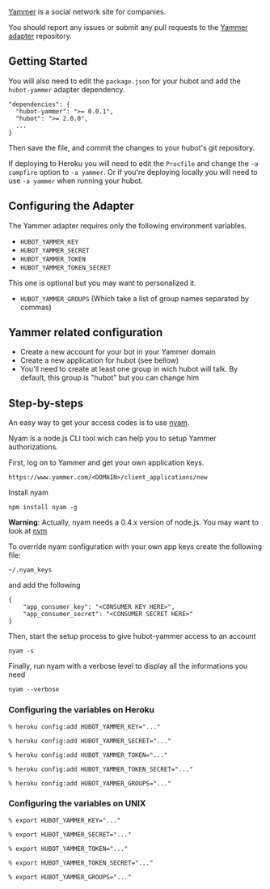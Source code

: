 [Yammer](https://yammer.com) is a social network site for companies.

You should report any issues or submit any pull requests to the
[Yammer adapter](https://github.com/athieriot/hubot-yammer) repository.

## Getting Started

You will also need to edit the `package.json` for your hubot and add the
`hubot-yammer` adapter dependency.

    "dependencies": {
      "hubot-yammer": ">= 0.0.1",
      "hubot": ">= 2.0.0",
      ...
    }

Then save the file, and commit the changes to your hubot's git repository.

If deploying to Heroku you will need to edit the `Procfile` and change the
`-a campfire` option to `-a yammer`. Or if you're deploying locally
you will need to use `-a yammer` when running your hubot.

## Configuring the Adapter

The Yammer adapter requires only the following environment variables.

* `HUBOT_YAMMER_KEY`
* `HUBOT_YAMMER_SECRET`
* `HUBOT_YAMMER_TOKEN`
* `HUBOT_YAMMER_TOKEN_SECRET`

This one is optional but you may want to personalized it.

* `HUBOT_YAMMER_GROUPS` (Which take a list of group names separated by commas)

## Yammer related configuration

* Create a new account for your bot in your Yammer domain
* Create a new application for hubot (see bellow)
* You'll need to create at least one group in wich hubot will talk. By default, this group is "hubot" but you can change him

## Step-by-steps

An easy way to get your access codes is to use [nyam](https://github.com/csanz/node-nyam).

Nyam is a node.js CLI tool wich can help you to setup Yammer authorizations.

First, log on to Yammer and get your own application keys.

    https://www.yammer.com/<DOMAIN>/client_applications/new

Install nyam

    npm install nyam -g

__Warning__: Actually, nyam needs a 0.4.x version of node.js. You may want to look at [nvm](https://github.com/creationix/nvm)

To override nyam configuration with your own app keys create the following file:

    ~/.nyam_keys

and add the following

    {
        "app_consumer_key": "<CONSUMER KEY HERE>",
        "app_consumer_secret": "<CONSUMER SECRET HERE>"
    }

Then, start the setup process to give hubot-yammer access to an account 

    nyam -s

Finally, run nyam with a verbose level to display all the informations you need

    nyam --verbose

### Configuring the variables on Heroku

    % heroku config:add HUBOT_YAMMER_KEY="..."

    % heroku config:add HUBOT_YAMMER_SECRET="..."

    % heroku config:add HUBOT_YAMMER_TOKEN="..."

    % heroku config:add HUBOT_YAMMER_TOKEN_SECRET="..."

    % heroku config:add HUBOT_YAMMER_GROUPS="..."

### Configuring the variables on UNIX

    % export HUBOT_YAMMER_KEY="..."

    % export HUBOT_YAMMER_SECRET="..."

    % export HUBOT_YAMMER_TOKEN="..."

    % export HUBOT_YAMMER_TOKEN_SECRET="..."

    % export HUBOT_YAMMER_GROUPS="..."
